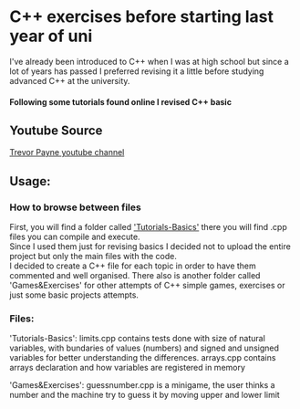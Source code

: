 # C++ exercises before starting last year of uni

I've already been introduced to C++ when I was at high school but since a lot of years has passed I preferred revising it a little before studying advanced C++ at the university.

#### Following some tutorials found online I revised C++ basic

## Youtube Source
[Trevor Payne youtube channel](https://www.youtube.com/user/TPayneExperience)

## Usage: 
### How to browse between files

First, you will find a folder called ['Tutorials-Basics'](https://www.youtube.com/playlist?list=PL82YdDfxhWsCyZLsg_kXhH8sy5ixQNras) there you will find .cpp files you can compile and execute.  
Since I used them just for revising basics I decided not to upload the entire project but only the main files with the code.   
I decided to create a C++ file for each topic in order to have them commented and well organised.
There also is another folder called 'Games&Exercises' for other attempts of C++ simple games, exercises or just some basic projects attempts.

### Files:
'Tutorials-Basics':
limits.cpp contains tests done with size of natural variables, with bundaries of values (numbers) and signed and unsigned variables for better understanding the differences.
arrays.cpp contains arrays declaration and how variables are registered in memory

'Games&Exercises':
guessnumber.cpp is a minigame, the user thinks a number and the machine try to guess it by moving upper and lower limit


